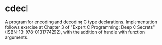 cdecl
=====

A program for encoding and decoding C type declarations.
Implementation follows exercise at Chapter 3 of "Expert C Programming: Deep C Secrets" (ISBN-13: 978-0131774292), with the addition of handle with function arguments. 
